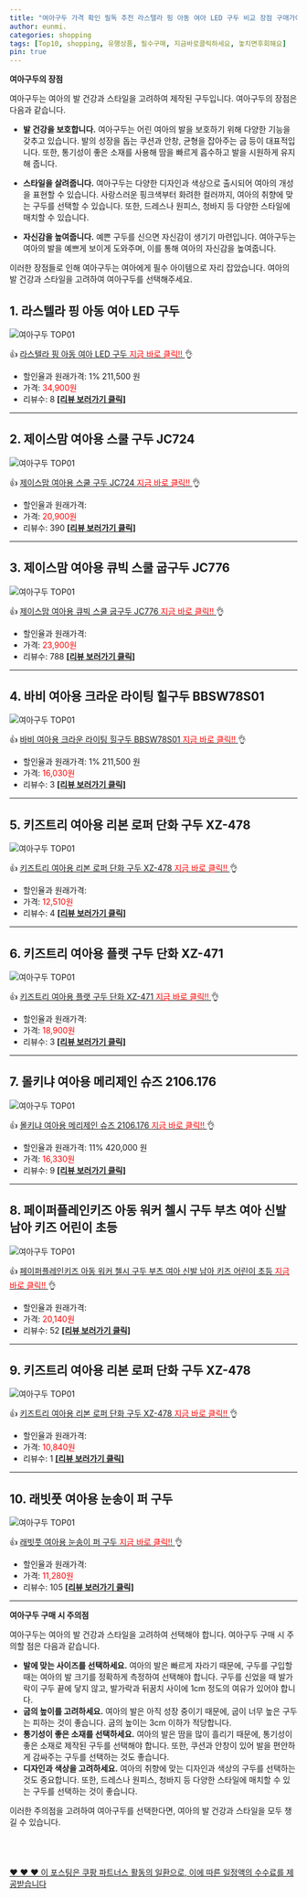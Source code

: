 ```yaml
---
title: "여아구두 가격 확인 필독 추천 라스텔라 핑 아동 여아 LED 구두 비교 장점 구매가이드"
author: eunmi.
categories: shopping
tags: [Top10, shopping, 유행상품, 필수구매, 지금바로클릭하세요, 놓치면후회해요]
pin: true
---
```

**여아구두의 장점**

여아구두는 여아의 발 건강과 스타일을 고려하여 제작된 구두입니다. 여아구두의 장점은 다음과 같습니다.

* **발 건강을 보호합니다.** 여아구두는 어린 여아의 발을 보호하기 위해 다양한 기능을 갖추고 있습니다. 발의 성장을 돕는 쿠션과 안창, 균형을 잡아주는 굽 등이 대표적입니다. 또한, 통기성이 좋은 소재를 사용해 땀을 빠르게 흡수하고 발을 시원하게 유지해 줍니다.

* **스타일을 살려줍니다.** 여아구두는 다양한 디자인과 색상으로 출시되어 여아의 개성을 표현할 수 있습니다. 사랑스러운 핑크색부터 화려한 컬러까지, 여아의 취향에 맞는 구두를 선택할 수 있습니다. 또한, 드레스나 원피스, 청바지 등 다양한 스타일에 매치할 수 있습니다.

* **자신감을 높여줍니다.** 예쁜 구두를 신으면 자신감이 생기기 마련입니다. 여아구두는 여아의 발을 예쁘게 보이게 도와주며, 이를 통해 여아의 자신감을 높여줍니다.

이러한 장점들로 인해 여아구두는 여아에게 필수 아이템으로 자리 잡았습니다. 여아의 발 건강과 스타일을 고려하여 여아구두를 선택해주세요.

   

## 1. 라스텔라 핑 아동 여아 LED 구두

![여아구두 TOP01](https://thumbnail8.coupangcdn.com/thumbnails/remote/230x230ex/image/vendor_inventory/eed0/a636203484b537e147f60c871f4c927e32c50d87cb30d399b67647f7e6b3.jpg)


👍 [라스텔라 핑 아동 여아 LED 구두 <font color=red> 지금 바로 클릭!! </font> ](https://link.coupang.com/re/AFFSDP?lptag=AF3617701&subid=GithubCoopas&pageKey=7151409540&traceid=V0-153&itemId=17979964655&vendorItemId=85136829721) 👌 


- 할인율과 원래가격: 1%  211,500   원
- 가격: <span style='color:red'>34,900원</span>
- 리뷰수: 8  [**[리뷰 보러가기 클릭]**](https://link.coupang.com/re/AFFSDP?lptag=AF3617701&subid=GithubCoopas&pageKey=7151409540&traceid=V0-153&itemId=17979964655&vendorItemId=85136829721)

---


   

## 2. 제이스맘 여아용 스쿨 구두 JC724

![여아구두 TOP01](https://thumbnail10.coupangcdn.com/thumbnails/remote/230x230ex/image/vendor_inventory/70c0/d2b98bea5d2537961493919f24d221f2e774d82fbdd38fe30c9263b5a7e6.jpg)


👍 [제이스맘 여아용 스쿨 구두 JC724 <font color=red> 지금 바로 클릭!! </font> ](https://link.coupang.com/re/AFFSDP?lptag=AF3617701&subid=GithubCoopas&pageKey=1598474021&traceid=V0-153&itemId=2730696473&vendorItemId=71496007572) 👌 


- 할인율과 원래가격: 
- 가격: <span style='color:red'>20,900원</span>
- 리뷰수: 390  [**[리뷰 보러가기 클릭]**](https://link.coupang.com/re/AFFSDP?lptag=AF3617701&subid=GithubCoopas&pageKey=1598474021&traceid=V0-153&itemId=2730696473&vendorItemId=71496007572)

---


   

## 3. 제이스맘 여아용 큐빅 스쿨 굽구두 JC776

![여아구두 TOP01](https://thumbnail8.coupangcdn.com/thumbnails/remote/230x230ex/image/vendor_inventory/49eb/fad4cced6fac2a7fdc0069a4c4aae64a19306baff1ad47191d448e162b5e.jpg)


👍 [제이스맘 여아용 큐빅 스쿨 굽구두 JC776 <font color=red> 지금 바로 클릭!! </font> ](https://link.coupang.com/re/AFFSDP?lptag=AF3617701&subid=GithubCoopas&pageKey=6122515378&traceid=V0-153&itemId=11615233937&vendorItemId=79092321787) 👌 


- 할인율과 원래가격: 
- 가격: <span style='color:red'>23,900원</span>
- 리뷰수: 788  [**[리뷰 보러가기 클릭]**](https://link.coupang.com/re/AFFSDP?lptag=AF3617701&subid=GithubCoopas&pageKey=6122515378&traceid=V0-153&itemId=11615233937&vendorItemId=79092321787)

---


   

## 4. 바비 여아용 크라운 라이팅 힐구두 BBSW78S01

![여아구두 TOP01](https://thumbnail7.coupangcdn.com/thumbnails/remote/230x230ex/image/rs_quotation_api/rsjgxfq7/fdff5715f80747d6914c11167c2701f5.jpg)


👍 [바비 여아용 크라운 라이팅 힐구두 BBSW78S01 <font color=red> 지금 바로 클릭!! </font> ](https://link.coupang.com/re/AFFSDP?lptag=AF3617701&subid=GithubCoopas&pageKey=6332640821&traceid=V0-153&itemId=13249195741&vendorItemId=80507085120) 👌 


- 할인율과 원래가격: 1%  211,500   원
- 가격: <span style='color:red'>16,030원</span>
- 리뷰수: 3  [**[리뷰 보러가기 클릭]**](https://link.coupang.com/re/AFFSDP?lptag=AF3617701&subid=GithubCoopas&pageKey=6332640821&traceid=V0-153&itemId=13249195741&vendorItemId=80507085120)

---


   

## 5. 키즈트리 여아용 리본 로퍼 단화 구두 XZ-478

![여아구두 TOP01](https://thumbnail6.coupangcdn.com/thumbnails/remote/230x230ex/image/rs_quotation_api/pwjqgmm9/b6354e4ba0204705a04cd3d84fa187d3.jpg)


👍 [키즈트리 여아용 리본 로퍼 단화 구두 XZ-478 <font color=red> 지금 바로 클릭!! </font> ](https://link.coupang.com/re/AFFSDP?lptag=AF3617701&subid=GithubCoopas&pageKey=6480497619&traceid=V0-153&itemId=14184610528&vendorItemId=81430427681) 👌 


- 할인율과 원래가격: 
- 가격: <span style='color:red'>12,510원</span>
- 리뷰수: 4  [**[리뷰 보러가기 클릭]**](https://link.coupang.com/re/AFFSDP?lptag=AF3617701&subid=GithubCoopas&pageKey=6480497619&traceid=V0-153&itemId=14184610528&vendorItemId=81430427681)

---


   

## 6. 키즈트리 여아용 플랫 구두 단화 XZ-471

![여아구두 TOP01](https://thumbnail9.coupangcdn.com/thumbnails/remote/230x230ex/image/rs_quotation_api/21agolmd/dc2fa0879e7c42cf8722efbef2496b4d.jpg)


👍 [키즈트리 여아용 플랫 구두 단화 XZ-471 <font color=red> 지금 바로 클릭!! </font> ](https://link.coupang.com/re/AFFSDP?lptag=AF3617701&subid=GithubCoopas&pageKey=6063816408&traceid=V0-153&itemId=11163017843&vendorItemId=78441160373) 👌 


- 할인율과 원래가격: 
- 가격: <span style='color:red'>18,900원</span>
- 리뷰수: 3  [**[리뷰 보러가기 클릭]**](https://link.coupang.com/re/AFFSDP?lptag=AF3617701&subid=GithubCoopas&pageKey=6063816408&traceid=V0-153&itemId=11163017843&vendorItemId=78441160373)

---


   

## 7. 몰키냐 여아용 메리제인 슈즈 2106.176

![여아구두 TOP01](https://thumbnail9.coupangcdn.com/thumbnails/remote/230x230ex/image/retail/images/2020/08/21/15/8/b905e01e-4586-4f68-aad9-322a082102e2.jpg)


👍 [몰키냐 여아용 메리제인 슈즈 2106.176 <font color=red> 지금 바로 클릭!! </font> ](https://link.coupang.com/re/AFFSDP?lptag=AF3617701&subid=GithubCoopas&pageKey=1986814395&traceid=V0-153&itemId=3380628393&vendorItemId=71367300574) 👌 


- 할인율과 원래가격: 11%  420,000   원
- 가격: <span style='color:red'>16,330원</span>
- 리뷰수: 9  [**[리뷰 보러가기 클릭]**](https://link.coupang.com/re/AFFSDP?lptag=AF3617701&subid=GithubCoopas&pageKey=1986814395&traceid=V0-153&itemId=3380628393&vendorItemId=71367300574)

---


   

## 8. 페이퍼플레인키즈 아동 워커 첼시 구두 부츠 여아 신발 남아 키즈 어린이 초등

![여아구두 TOP01](https://thumbnail7.coupangcdn.com/thumbnails/remote/230x230ex/image/vendor_inventory/a652/ab757c1b771d6097eb4e2818e5a7e3259a067bdddc7ab17c71bd8a6d2cd5.jpg)


👍 [페이퍼플레인키즈 아동 워커 첼시 구두 부츠 여아 신발 남아 키즈 어린이 초등 <font color=red> 지금 바로 클릭!! </font> ](https://link.coupang.com/re/AFFSDP?lptag=AF3617701&subid=GithubCoopas&pageKey=6756299442&traceid=V0-153&itemId=15819350705&vendorItemId=83031264808) 👌 


- 할인율과 원래가격: 
- 가격: <span style='color:red'>20,140원</span>
- 리뷰수: 52  [**[리뷰 보러가기 클릭]**](https://link.coupang.com/re/AFFSDP?lptag=AF3617701&subid=GithubCoopas&pageKey=6756299442&traceid=V0-153&itemId=15819350705&vendorItemId=83031264808)

---


   

## 9. 키즈트리 여아용 리본 로퍼 단화 구두 XZ-478

![여아구두 TOP01](https://thumbnail10.coupangcdn.com/thumbnails/remote/230x230ex/image/rs_quotation_api/sq362cjw/71fae989eac347ec94004ddd5a0e42e4.jpg)


👍 [키즈트리 여아용 리본 로퍼 단화 구두 XZ-478 <font color=red> 지금 바로 클릭!! </font> ](https://link.coupang.com/re/AFFSDP?lptag=AF3617701&subid=GithubCoopas&pageKey=6480497619&traceid=V0-153&itemId=14184610552&vendorItemId=81430427795) 👌 


- 할인율과 원래가격: 
- 가격: <span style='color:red'>10,840원</span>
- 리뷰수: 1  [**[리뷰 보러가기 클릭]**](https://link.coupang.com/re/AFFSDP?lptag=AF3617701&subid=GithubCoopas&pageKey=6480497619&traceid=V0-153&itemId=14184610552&vendorItemId=81430427795)

---


   

## 10. 래빗풋 여아용 눈송이 퍼 구두

![여아구두 TOP01](https://thumbnail9.coupangcdn.com/thumbnails/remote/230x230ex/image/rs_quotation_api/kqczz95c/0a56e6063515488aa08b676c9caff813.jpg)


👍 [래빗풋 여아용 눈송이 퍼 구두 <font color=red> 지금 바로 클릭!! </font> ](https://link.coupang.com/re/AFFSDP?lptag=AF3617701&subid=GithubCoopas&pageKey=4361714512&traceid=V0-153&itemId=5130350147&vendorItemId=72439767998) 👌 


- 할인율과 원래가격: 
- 가격: <span style='color:red'>11,280원</span>
- 리뷰수: 105  [**[리뷰 보러가기 클릭]**](https://link.coupang.com/re/AFFSDP?lptag=AF3617701&subid=GithubCoopas&pageKey=4361714512&traceid=V0-153&itemId=5130350147&vendorItemId=72439767998)

---
**여아구두 구매 시 주의점**

여아구두는 여아의 발 건강과 스타일을 고려하여 선택해야 합니다. 여아구두 구매 시 주의할 점은 다음과 같습니다.

* **발에 맞는 사이즈를 선택하세요.** 여아의 발은 빠르게 자라기 때문에, 구두를 구입할 때는 여아의 발 크기를 정확하게 측정하여 선택해야 합니다. 구두를 신었을 때 발가락이 구두 끝에 닿지 않고, 발가락과 뒤꿈치 사이에 1cm 정도의 여유가 있어야 합니다.
* **굽의 높이를 고려하세요.** 여아의 발은 아직 성장 중이기 때문에, 굽이 너무 높은 구두는 피하는 것이 좋습니다. 굽의 높이는 3cm 이하가 적당합니다.
* **통기성이 좋은 소재를 선택하세요.** 여아의 발은 땀을 많이 흘리기 때문에, 통기성이 좋은 소재로 제작된 구두를 선택해야 합니다. 또한, 쿠션과 안창이 있어 발을 편안하게 감싸주는 구두를 선택하는 것도 좋습니다.
* **디자인과 색상을 고려하세요.** 여아의 취향에 맞는 디자인과 색상의 구두를 선택하는 것도 중요합니다. 또한, 드레스나 원피스, 청바지 등 다양한 스타일에 매치할 수 있는 구두를 선택하는 것이 좋습니다.

이러한 주의점을 고려하여 여아구두를 선택한다면, 여아의 발 건강과 스타일을 모두 챙길 수 있습니다.<br><br><br><br><br> [ ❤ ❤ ❤ 이 포스팅은 쿠팡 파트너스 활동의 일환으로, 이에 따른 일정액의 수수료를 제공받습니다](https://link.coupang.com/a/bcEFyh)